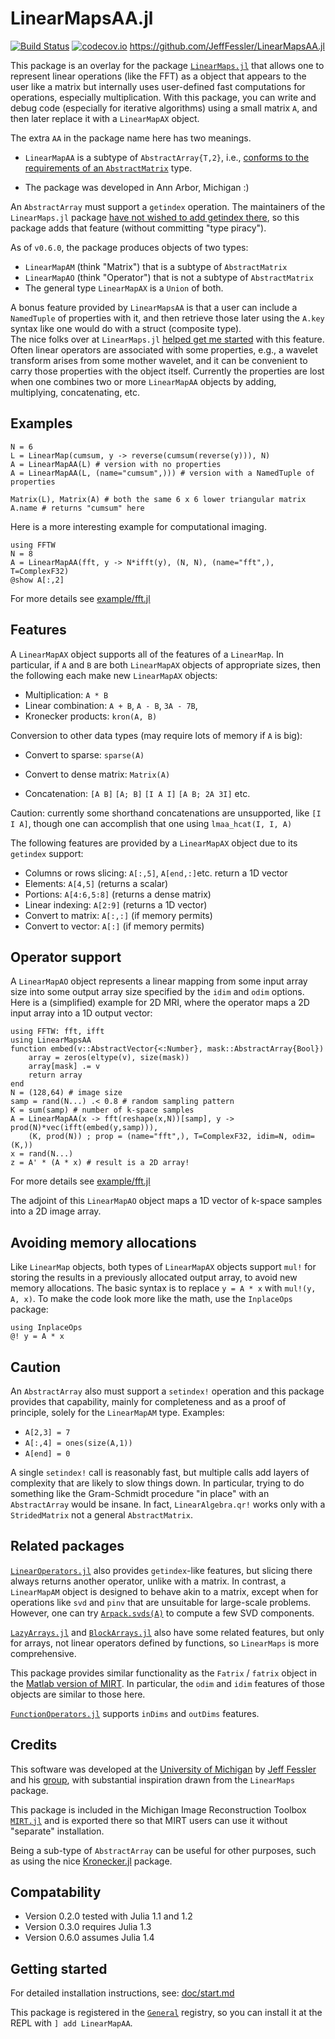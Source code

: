# LinearMapsAA.jl

[![Build Status](https://travis-ci.org/JeffFessler/LinearMapsAA.jl.svg?branch=master)](https://travis-ci.org/JeffFessler/LinearMapsAA.jl)
[![codecov.io](http://codecov.io/github/JeffFessler/LinearMapsAA.jl/coverage.svg?branch=master)](http://codecov.io/github/JeffFessler/LinearMapsAA.jl?branch=master)
https://github.com/JeffFessler/LinearMapsAA.jl

This package is an overlay for the package
[`LinearMaps.jl`](https://github.com/Jutho/LinearMaps.jl)
that allows one to represent linear operations
(like the FFT)
as a object that appears to the user like a matrix
but internally uses user-defined fast computations
for operations, especially multiplication.
With this package,
you can write and debug code
(especially for iterative algorithms)
using a small matrix `A`,
and then later replace it with a `LinearMapAX` object.

The extra `AA` in the package name here has two meanings.

- `LinearMapAA` is a subtype of `AbstractArray{T,2}`, i.e.,
[conforms to the requirements of an `AbstractMatrix`](https://docs.julialang.org/en/latest/manual/interfaces/#man-interface-array-1)
type.

- The package was developed in Ann Arbor, Michigan :)

An `AbstractArray`
must support a `getindex` operation.
The maintainers of the `LinearMaps.jl` package
[have not wished to add getindex there](https://github.com/Jutho/LinearMaps.jl/issues/38),
so this package adds that feature
(without committing "type piracy").

As of `v0.6.0`,
the package produces objects of two types:
* `LinearMapAM` (think "Matrix") that is a subtype of `AbstractMatrix`
* `LinearMapAO` (think "Operator") that is not a subtype of `AbstractMatrix`
* The general type `LinearMapAX` is a `Union` of both.


A bonus feature provided by `LinearMapsAA`
is that a user can include a `NamedTuple` of properties
with it, and then retrieve those later
using the `A.key` syntax like one would do with a struct (composite type).  
The nice folks over at `LinearMaps.jl`
[helped get me started](https://github.com/Jutho/LinearMaps.jl/issues/53)
with this feature.
Often linear operators are associated
with some properties,
e.g.,
a wavelet transform arises
from some mother wavelet,
and it can be convenient
to carry those properties with the object itself.
Currently
the properties are lost when one combines
two or more `LinearMapAA` objects by adding, multiplying, concatenating, etc.


## Examples

```
N = 6
L = LinearMap(cumsum, y -> reverse(cumsum(reverse(y))), N)
A = LinearMapAA(L) # version with no properties
A = LinearMapAA(L, (name="cumsum",))) # version with a NamedTuple of properties

Matrix(L), Matrix(A) # both the same 6 x 6 lower triangular matrix
A.name # returns "cumsum" here
```

Here is a more interesting example for computational imaging.
```
using FFTW
N = 8
A = LinearMapAA(fft, y -> N*ifft(y), (N, N), (name="fft",), T=ComplexF32)
@show A[:,2]
```
For more details see
[example/fft.jl](https://github.com/JeffFessler/LinearMapsAA.jl/blob/master/example/fft.jl)


## Features

A `LinearMapAX` object supports all of the features of a `LinearMap`.
In particular, if `A` and `B` are both `LinearMapAX` objects
of appropriate sizes,
then the following each make new `LinearMapAX` objects:
- Multiplication: `A * B`
- Linear combination: `A + B`, `A - B`, `3A - 7B`,
- Kronecker products: `kron(A, B)`

Conversion to other data types
(may require lots of memory if `A` is big):
- Convert to sparse: `sparse(A)`
- Convert to dense matrix: `Matrix(A)`

- Concatenation: `[A B]` `[A; B]` `[I A I]` `[A B; 2A 3I]` etc.

Caution: currently some shorthand concatenations are unsupported,
like `[I I A]`, though one can accomplish that one using
`lmaa_hcat(I, I, A)`

The following features are provided
by a `LinearMapAX` object
due to its `getindex` support:
- Columns or rows slicing: `A[:,5]`, `A[end,:]`etc. return a 1D vector
- Elements: `A[4,5]` (returns a scalar)
- Portions: `A[4:6,5:8]` (returns a dense matrix)
- Linear indexing: `A[2:9]` (returns a 1D vector)
- Convert to matrix: `A[:,:]` (if memory permits)
- Convert to vector: `A[:]` (if memory permits)


## Operator support

A `LinearMapAO` object
represents a linear mapping
from some input array size
into some output array size
specified by the `idim` and `odim` options.
Here is a (simplified) example for 2D MRI,
where the operator maps a 2D input array
into a 1D output vector:
```
using FFTW: fft, ifft
using LinearMapsAA
function embed(v::AbstractVector{<:Number}, mask::AbstractArray{Bool})
    array = zeros(eltype(v), size(mask))
    array[mask] .= v
    return array
end
N = (128,64) # image size
samp = rand(N...) .< 0.8 # random sampling pattern
K = sum(samp) # number of k-space samples
A = LinearMapAA(x -> fft(reshape(x,N))[samp], y -> prod(N)*vec(ifft(embed(y,samp))),
    (K, prod(N)) ; prop = (name="fft",), T=ComplexF32, idim=N, odim=(K,))
x = rand(N...)
z = A' * (A * x) # result is a 2D array!
```
For more details see
[example/fft.jl](https://github.com/JeffFessler/LinearMapsAA.jl/blob/master/example/fft.jl)

The adjoint of this `LinearMapAO` object
maps a 1D vector of k-space samples
into a 2D image array.


## Avoiding memory allocations

Like `LinearMap` objects,
both types of `LinearMapAX` objects support `mul!`
for storing the results in a previously allocated output array,
to avoid new memory allocations.
The basic syntax is to replace
`y = A * x` with
`mul!(y, A, x)`.
To make the code look more like the math,
use the `InplaceOps` package:
```
using InplaceOps
@! y = A * x
```


## Caution

An `AbstractArray` also must support a `setindex!` operation
and this package provides that capability,
mainly for completeness
and as a proof of principle,
solely for the `LinearMapAM` type.
Examples:
- `A[2,3] = 7`
- `A[:,4] = ones(size(A,1))`
- `A[end] = 0`

A single `setindex!` call is reasonably fast,
but multiple calls add layers of complexity
that are likely to slow things down.
In particular, trying to do something like the Gram-Schmidt procedure
"in place" with an `AbstractArray` would be insane.
In fact, `LinearAlgebra.qr!` works only with a `StridedMatrix`
not a general `AbstractMatrix`.


## Related packages

[`LinearOperators.jl`](https://github.com/JuliaSmoothOptimizers/LinearOperators.jl)
also provides `getindex`-like features,
but slicing there always returns another operator,
unlike with a matrix.
In contrast,
a `LinearMapAM` object is designed to behave
akin to a matrix,
except when for operations like `svd` and `pinv`
that are unsuitable for large-scale problems.
However, one can try
[`Arpack.svds(A)`](https://julialinearalgebra.github.io/Arpack.jl/latest/index.html#Arpack.svds)
to compute a few SVD components.

[`LazyArrays.jl`](https://github.com/JuliaArrays/LazyArrays.jl)
and
[`BlockArrays.jl`](https://github.com/JuliaArrays/BlockArrays.jl)
also have some related features,
but only for arrays,
not linear operators defined by functions,
so `LinearMaps` is more comprehensive.

This package provides similar functionality
as the `Fatrix` / `fatrix` object in the
[Matlab version of MIRT](https://github.com/JeffFessler/mirt).
In particular,
the `odim` and `idim` features of those objects
are similar to those here.

[`FunctionOperators.jl`](https://github.com/hakkelt/FunctionOperators.jl)
supports `inDims` and `outDims` features.

## Credits

This software was developed at the
[University of Michigan](https://umich.edu/)
by
[Jeff Fessler](http://web.eecs.umich.edu/~fessler)
and his
[group](http://web.eecs.umich.edu/~fessler/group),
with substantial inspiration drawn
from the `LinearMaps` package.


This package is included in the
Michigan Image Reconstruction Toolbox
[`MIRT.jl`](https://github.com/JeffFessler/MIRT.jl)
and is exported there
so that MIRT users can use it
without "separate" installation.

Being a sub-type of `AbstractArray` can be useful
for other purposes,
such as using the nice
[Kronecker.jl](https://github.com/MichielStock/Kronecker.jl)
package.


## Compatability

* Version 0.2.0 tested with Julia 1.1 and 1.2
* Version 0.3.0 requires Julia 1.3
* Version 0.6.0 assumes Julia 1.4


## Getting started

For detailed installation instructions, see:
[doc/start.md](https://github.com/JeffFessler/MIRT.jl/blob/master/doc/start.md)

This package is registered in the
[`General`](https://github.com/JuliaRegistries/General) registry,
so you can install it at the REPL with `] add LinearMapAA`.
